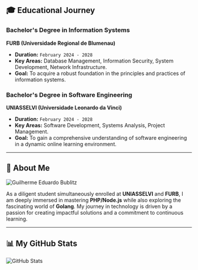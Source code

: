 ## 🎓 Educational Journey

### Bachelor's Degree in Information Systems
**FURB (Universidade Regional de Blumenau)**
- **Duration:** `February 2024 - 2028`
- **Key Areas:** Database Management, Information Security, System Development, Network Infrastructure.
- **Goal:** To acquire a robust foundation in the principles and practices of information systems.

### Bachelor's Degree in Software Engineering
**UNIASSELVI (Universidade Leonardo da Vinci)**
- **Duration:** `February 2024 - 2028`
- **Key Areas:** Software Development, Systems Analysis, Project Management.
- **Goal:** To gain a comprehensive understanding of software engineering in a dynamic online learning environment.

---

## 👤 About Me
![Guilherme Eduardo Bublitz](https://img.shields.io/static/v1?label=Overview&message=[Guilherme%20Eduardo%20Bublitz]&color=f8efd4&style=for-the-badge&logo=GitHub)

As a diligent student simultaneously enrolled at **UNIASSELVI** and **FURB**, I am deeply immersed in mastering **PHP/Node.js** while also exploring the fascinating world of **Golang**. My journey in technology is driven by a passion for creating impactful solutions and a commitment to continuous learning.

---

## 📊 My GitHub Stats
![GitHub Stats](https://github-readme-stats.vercel.app/api?username=GuiBublitz&show_icons=true&title_color=783c00&text_color=af552e&icon_color=783c00&bg_color=f8efd4&cache_seconds=2300)
